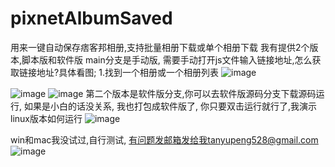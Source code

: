 # pixnetAlbumSaved
用来一键自动保存痞客邦相册,支持批量相册下载或单个相册下载
我有提供2个版本,脚本版和软件版
main分支是手动版, 需要手动打开js文件输入链接地址,怎么获取链接地址?具体看图;
1.找到一个相册或一个相册列表
![image](https://github.com/DoctorTan/pixnetAlbumSaved/assets/87746911/6e3ecac9-0e61-41ba-a2a5-36de7649a223)

![image](https://github.com/DoctorTan/pixnetAlbumSaved/assets/87746911/28490883-8133-4c1e-b7cd-a72ebcd3a3f6)
![image](https://github.com/DoctorTan/pixnetAlbumSaved/assets/87746911/caeb0a98-8a30-40da-aaa4-2a8b31aafa91)
第二个版本是软件版分支,你可以去软件版源码分支下载源码运行, 如果是小白的话没关系, 我也打包成软件版了, 你只要双击运行就行了,我演示linux版本如何运行
![image](https://github.com/DoctorTan/pixnetAlbumSaved/assets/87746911/a064c18c-8ec2-4874-a7bf-e6852496ff6b)

win和mac我没试过,自行测试, 有问题发邮箱发给我tanyupeng528@gmail.com
![image](https://github.com/DoctorTan/pixnetAlbumSaved/assets/87746911/74b403d5-6901-4eb8-8022-a7b2f7d5dbc0)



